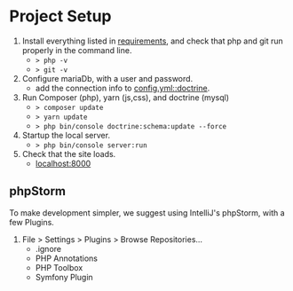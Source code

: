 # Project Setup

1. Install everything listed in [requirements](./REQUIREMENTS.md), and check that php and git run properly in the command line.
    * `> php -v`
    * `> git -v`
2. Configure mariaDb, with a user and password.
    * add the connection info to [config.yml::doctrine](../app/config/config.yml).
3. Run Composer (php), yarn (js,css), and doctrine (mysql)
    * `> composer update`
    * `> yarn update`
    * `> php bin/console doctrine:schema:update --force`
4. Startup the local server.
    * `> php bin/console server:run`
5. Check that the site loads.
    * [localhost:8000](http://localhost:8000)
    
## phpStorm

To make development simpler, we suggest using IntelliJ's phpStorm, with a few Plugins.
1. File > Settings > Plugins > Browse Repositories... 
    * .ignore
    * PHP Annotations
    * PHP Toolbox
    * Symfony Plugin